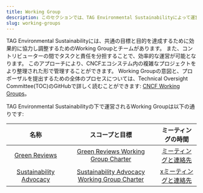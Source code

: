 ```yaml
---
title: Working Group
description: このセクションでは、TAG Environmental Sustainabilityによって運営されるWorking Groupについての情報を提供します。
slug: working-groups
---
```


TAG Environmental Sustainabilityには、共通の目標と目的を達成するために効果的に協力し調整するためのWorking Groupとチームがあります。
また、コントリビューターの間でタスクと責任を分担することで、効率的な運営が可能となります。
このアプローチにより、CNCFエコシステム内の複雑なプロジェクトをより整理された形で管理することができます。
Working Groupの意図と、プロポーザルを提出するための全体のプロセスについては、Technical Oversight Committee(TOC)のGitHubで詳しく読むことができます: [CNCF Working Groups](https://github.com/cncf/toc/blob/main/workinggroups/README.md)。

TAG Environmental Sustainabilityの下で運営されるWorking Groupは以下の通りです:

| 名称 | スコープと目標 | ミーティングの時間 |
| :---: | :---: | :---: |
| [Green Reviews](https://github.com/cncf/tag-env-sustainability/tree/main/working-groups/green-reviews) | [Green Reviews Working Group Charter](https://github.com/cncf/tag-env-sustainability/tree/main/working-groups/green-reviews/charter.md) | [ミーティングと連絡先](https://github.com/cncf/tag-env-sustainability/tree/main/working-groups/green-reviews/README.md#meetings-and-contact) |
| [Sustainability Advocacy](https://github.com/cncf/tag-env-sustainability/tree/main/working-groups/sustainability-advocacy)| [Sustainability Advocacy Working Group Charter](https://github.com/cncf/tag-env-sustainability/tree/main/working-groups/sustainability-advocacy/charter.md) | [xミーティングと連絡先](https://github.com/cncf/tag-env-sustainability/blob/main/working-groups/sustainability-advocacy/README.md#meetings-and-contact) |